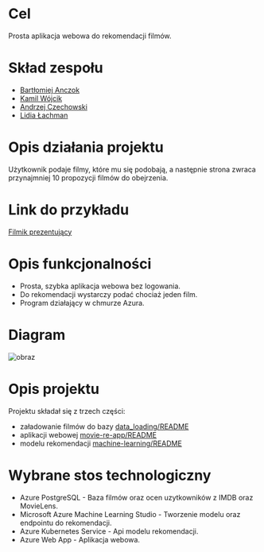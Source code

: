 # Cel
Prosta aplikacja webowa do rekomendacji filmów.

# Skład zespołu
* [Bartłomiej Anczok](https://github.com/ancq99)
* [Kamil Wójcik](https://github.com/Harry29-exe)
* [Andrzej Czechowski](https://github.com/czechoa)
* [Lidia Łachman](https://github.com/LidiaLachman)


# Opis działania projektu
Użytkownik podaje filmy, które mu się podobają, a następnie strona zwraca przynajmniej 10 propozycji filmów do obejrzenia.

# Link do przykładu
[Filmik prezentujący](https://www.youtube.com/watch?v=BDy3EB7fzNY)


# Opis funkcjonalności
- Prosta, szybka aplikacja webowa bez logowania.
- Do rekomendacji wystarczy podać chociaż jeden film.
- Program działający w chmurze Azura.


# Diagram

![obraz](https://user-images.githubusercontent.com/66008982/202915524-e50b310a-4e30-461d-9445-f66ef70cb3c4.png)


# Opis projektu
Projektu składał się z trzech części:
- załadowanie filmów do bazy [data_loading/README](data_loading/README.md)
- aplikacji webowej [movie-re-app/README](movie-re-app/README.md)
- modelu rekomendacji  [machine-learning/README](machine-learning/README.md)


# Wybrane stos technologiczny
- Azure PostgreSQL - Baza filmów oraz ocen uzytkowników z IMDB oraz MovieLens.
- Microsoft Azure Machine Learning Studio - Tworzenie modelu oraz endpointu do rekomendacji.
- Azure Kubernetes Service - Api modelu rekomendacji.
- Azure Web App  - Aplikacja webowa.
